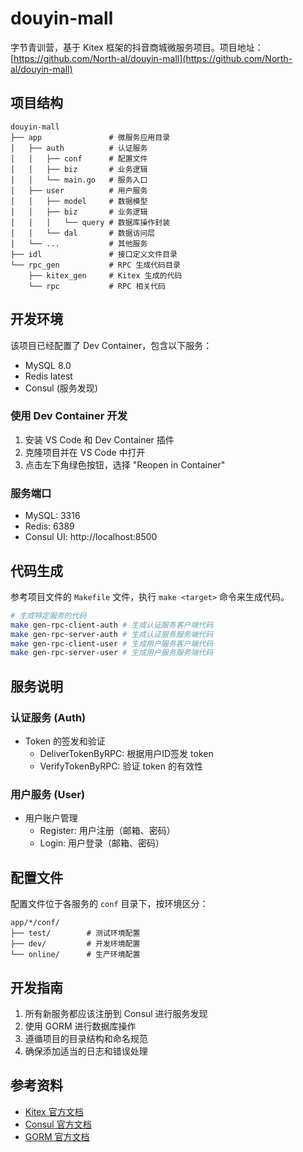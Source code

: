 # douyin-mall

字节青训营，基于 Kitex 框架的抖音商城微服务项目。项目地址：[https://github.com/North-al/douyin-mall](https://github.com/North-al/douyin-mall)

## 项目结构

```
douyin-mall
├── app               # 微服务应用目录
│   ├── auth          # 认证服务
│   │   ├── conf      # 配置文件
│   │   ├── biz       # 业务逻辑
│   │   └── main.go   # 服务入口
│   ├── user          # 用户服务
│   │   ├── model     # 数据模型
│   │   ├── biz       # 业务逻辑
│   │   │   └── query # 数据库操作封装
│   │   └── dal       # 数据访问层
│   └── ...           # 其他服务
├── idl               # 接口定义文件目录
└── rpc_gen           # RPC 生成代码目录
    ├── kitex_gen     # Kitex 生成的代码
    └── rpc           # RPC 相关代码
```

## 开发环境

该项目已经配置了 Dev Container，包含以下服务：

- MySQL 8.0
- Redis latest
- Consul (服务发现)

### 使用 Dev Container 开发

1. 安装 VS Code 和 Dev Container 插件
2. 克隆项目并在 VS Code 中打开
3. 点击左下角绿色按钮，选择 "Reopen in Container"

### 服务端口

- MySQL: 3316
- Redis: 6389
- Consul UI: http://localhost:8500

## 代码生成

参考项目文件的 `Makefile` 文件，执行 `make <target>` 命令来生成代码。

```bash
# 生成特定服务的代码
make gen-rpc-client-auth # 生成认证服务客户端代码
make gen-rpc-server-auth # 生成认证服务服务端代码
make gen-rpc-client-user # 生成用户服务客户端代码
make gen-rpc-server-user # 生成用户服务服务端代码
```

## 服务说明

### 认证服务 (Auth)
- Token 的签发和验证
  - DeliverTokenByRPC: 根据用户ID签发 token
  - VerifyTokenByRPC: 验证 token 的有效性

### 用户服务 (User)
- 用户账户管理
  - Register: 用户注册（邮箱、密码）
  - Login: 用户登录（邮箱、密码）

## 配置文件

配置文件位于各服务的 `conf` 目录下，按环境区分：

```
app/*/conf/
├── test/        # 测试环境配置
├── dev/         # 开发环境配置
└── online/      # 生产环境配置
```

## 开发指南

1. 所有新服务都应该注册到 Consul 进行服务发现
2. 使用 GORM 进行数据库操作
3. 遵循项目的目录结构和命名规范
4. 确保添加适当的日志和错误处理

## 参考资料

- [Kitex 官方文档](https://www.cloudwego.io/docs/kitex/)
- [Consul 官方文档](https://www.consul.io/docs)
- [GORM 官方文档](https://gorm.io/docs)
